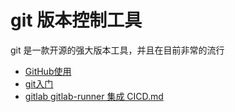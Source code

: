 # git 版本控制工具

git 是一款开源的强大版本工具，并且在目前非常的流行

* [GitHub使用](/git/GitHub使用)
* [git入门](/git/git入门.md)
* [gitlab gitlab-runner 集成 CICD.md](/git/gitlab-CICD)